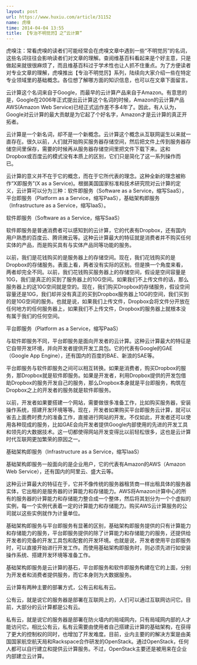 ```yaml
---
layout: post
url: https://www.huxiu.com/article/31152
name: 虎嗅
time: 2014-04-04 13:55
title: 【专治不明觉厉】之“云计算”
---
```

虎嗅注：常看虎嗅的读者们可能经常会在虎嗅文章中遇到一些“不明觉厉”的名词，这些名词往往会影响读者们对文章的理解。查阅维基百科看起来是个好主意，只是做起来就很很麻烦了，而且维基百科过于学术性也让人抓不住重点。为了方便读者对专业文章的理解，虎嗅推出【专治不明觉厉】系列，陆续向大家介绍一些在特定专业领域里的基础概念。各位想了解哪方面的知识信息，也可以在文章下面留言。

云计算这个名词来自于Google，而最早的云计算产品来自于Amazon。有意思的是，Google在2006年正式提出云计算这个名词的时候，Amazon的云计算产品AWS(Amazon Web Service)已经正式运作差不多4年了。因此，有人认为，Google对云计算的最大贡献是为它起了个好名字，Amazon才是云计算的真正开拓者。

云计算是一个新名词，却不是一个新概念。云计算这个概念从互联网诞生以来就一直存在。很久以前，人们就开始购买服务器存储空间，然后把文件上传到服务器存储空间里保存，需要的时候再从服务器存储空间里把文件下载下来。这和Dropbox或百度云的模式没有本质上的区别，它们只是简化了这一系列操作而已。

云计算的意义并不在于它的概念，而在于它所代表的理念。这种全新的理念被称作“X即服务”(X as a Service)。根据美国国家标准和技术研究院对云计算的定义，云计算可以分为三种：软件即服务（Software as a Service，缩写SaaS），平台即服务（Platform as a Service，缩写PaaS），基础架构即服务（Infrastructure as a Service，缩写IaaS）。

软件即服务（Software as a Service，缩写SaaS）

软件即服务是普通消费者可以感知到的云计算，它的代表有Dropbox，还有国内用户熟悉的百度云、腾讯微云等。这种云计算最大的特征就是消费者并不购买任何实体的产品，而是购买具有与实体产品同等功能的服务。

以前，我们是花钱购买的是服务器上的存储空间。现在，我们花钱购买的是Dropbox的存储服务。表面上看，两者没有实际的区别。但是换一个角度来看，两者却完全不同。以前，我们花钱购买服务器上的存储空间，假设是空间容量是10G，我们是真正的买到了服务器上的10G空间。如果我们不上传文件的话，那么服务器上的这10G空间就是空的。现在，我们购买Dropbox的存储服务，假设空间容量还是10G，我们却并没有真正的买到Dropbox服务器上10G的空间，我们买到的是10G空间的服务。也就是说，如果我们上传文件，Dropbox会将文件分开放在任何地方的任何服务器上，如果我们不上传文件，Dropbox的服务器上就根本没有属于我们的任何空间。

平台即服务（Platform as a Service，缩写PaaS）

与软件即服务不同，平台即服务是面向开发者的云计算。这种云计算最大的特征是它自带开发环境，并向开发者提供开发工具包。它的代表有Google的GAE（Google App Engine），还有国内的百度的BAE、新浪的SAE等。

平台即服务与软件即服务之间可以相互转换。如果是消费者，购买Dropbox的服务，那Dropbox就是软件即服务。如果是开发者，利用Dropbox提供的开发包借助Dropbox的服务开发自己的服务，那么Dropbox本身就是平台即服务，构筑在Dropbox之上的开发者的服务就是软件即服务。

以前，开发者如果要搭建一个网站，需要做很多准备工作，比如购买服务器，安装操作系统，搭建开发环境等等。现在，开发者如果购买平台即服务云计算，就可以省去上面费时费力的准备工作，直接进行网站的开发。不仅如此，开发者还可以使用各种现成的服务，比如GAE会向开发者提供Google内部使用的先进的开发工具和领先的大数据技术。这一切都使得网站开发变得比以前轻松很多，这也是云计算时代互联网更加繁荣的原因之一。

基础架构即服务（Infrastructure as a Service，缩写IaaS）

基础架构即服务一般面向的是企业用户，它的代表有Amazon的AWS（Amazon Web Service），还有国内的阿里云、盛大云等。

这种云计算最大的特征在于，它并不像传统的服务器租赁商一样出租具体的服务器实体，它出租的是服务器的计算能力和存储能力。AWS将Amazon计算中心的所有的服务器的计算能力和存储能力整合成一个整体，然后将其划分为一个个虚拟的实例，每一个实例代表着一定的计算能力和存储能力。购买AWS云计算服务的公司就以这些实例就作为计量单位。

基础架构即服务与平台即服务有显著的区别，基础架构即服务提供的只有计算能力和存储能力的服务，平台即服务提供的除了计算能力和存储能力的服务，还提供给开发者的完备的开发工具包和配套的开发环境。也就是说，开发者使用平台即服务时，可以直接开始进行开发工作。而使用基础架构即服务时，则必须先进行如安装操作系统、搭建开发环境等准备工作。

基础架构即服务是云计算的基石，平台即服务和软件即服务构建在它的上面，分别为开发者和消费者提供服务，而它本身则为大数据服务。

云计算有两种主要的部署方式，公有云和私有云。

公有云，就是说它的服务器是部署在互联网上的，人们可以通过互联网访问它。目前，大部分的云计算都是公有云。

私有云，就是说它的服务器是部署在防火墙内的局域网内，只有局域网内部的人才能访问它。相比公有云，私有云需要由使用者自己搭建云计算的基础架构，在获得了更大的控制权的同时，也增加了开发难度。目前，业内主要的的解决方案是由美国国家航空航天局和Rackspace合作研发的OpenStack。通过OpenStack，任何人都可以自行建立和提供云计算服务。不过，OpenStack主要还是被用来在企业内部建立云计算。

